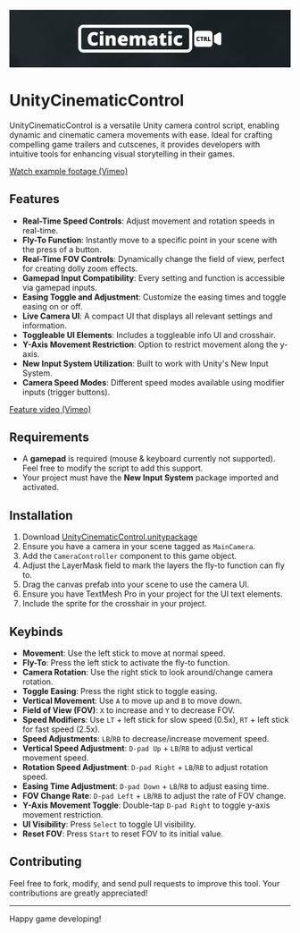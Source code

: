 ![Unity Cinematic Control](https://raw.githubusercontent.com/andreasbaumde/UnityCinematicControl/main/Assets/github-image.jpg)

# UnityCinematicControl

UnityCinematicControl is a versatile Unity camera control script, enabling dynamic and cinematic camera movements with ease. Ideal for crafting compelling game trailers and cutscenes, it provides developers with intuitive tools for enhancing visual storytelling in their games.

[Watch example footage (Vimeo)](https://vimeo.com/886964692)

## Features

- **Real-Time Speed Controls**: Adjust movement and rotation speeds in real-time.
- **Fly-To Function**: Instantly move to a specific point in your scene with the press of a button.
- **Real-Time FOV Controls**: Dynamically change the field of view, perfect for creating dolly zoom effects.
- **Gamepad Input Compatibility**: Every setting and function is accessible via gamepad inputs.
- **Easing Toggle and Adjustment**: Customize the easing times and toggle easing on or off.
- **Live Camera UI**: A compact UI that displays all relevant settings and information.
- **Toggleable UI Elements**: Includes a toggleable info UI and crosshair.
- **Y-Axis Movement Restriction**: Option to restrict movement along the y-axis.
- **New Input System Utilization**: Built to work with Unity's New Input System.
- **Camera Speed Modes**: Different speed modes available using modifier inputs (trigger buttons).

[Feature video (Vimeo)](https://vimeo.com/886964462)

## Requirements

- A **gamepad** is required (mouse & keyboard currently not supported). Feel free to modify the script to add this support.
- Your project must have the **New Input System** package imported and activated.

## Installation

1. Download [UnityCinematicControl.unitypackage](https://github.com/andreasbaumde/UnityCinematicControl/raw/main/UnityCinematicControl.unitypackage)
2. Ensure you have a camera in your scene tagged as `MainCamera`.
3. Add the `CameraController` component to this game object.
4. Adjust the LayerMask field to mark the layers the fly-to function can fly to.
5. Drag the canvas prefab into your scene to use the camera UI.
6. Ensure you have TextMesh Pro in your project for the UI text elements.
7. Include the sprite for the crosshair in your project.

## Keybinds

- **Movement**: Use the left stick to move at normal speed.
- **Fly-To**: Press the left stick to activate the fly-to function.
- **Camera Rotation**: Use the right stick to look around/change camera rotation.
- **Toggle Easing**: Press the right stick to toggle easing.
- **Vertical Movement**: Use `A` to move up and `B` to move down.
- **Field of View (FOV)**: `X` to increase and `Y` to decrease FOV.
- **Speed Modifiers**: Use `LT` + left stick for slow speed (0.5x), `RT` + left stick for fast speed (2.5x).
- **Speed Adjustments**: `LB`/`RB` to decrease/increase movement speed.
- **Vertical Speed Adjustment**: `D-pad Up` + `LB`/`RB` to adjust vertical movement speed.
- **Rotation Speed Adjustment**: `D-pad Right` + `LB`/`RB` to adjust rotation speed.
- **Easing Time Adjustment**: `D-pad Down` + `LB`/`RB` to adjust easing time.
- **FOV Change Rate**: `D-pad Left` + `LB`/`RB` to adjust the rate of FOV change.
- **Y-Axis Movement Toggle**: Double-tap `D-pad Right` to toggle y-axis movement restriction.
- **UI Visibility**: Press `Select` to toggle UI visibility.
- **Reset FOV**: Press `Start` to reset FOV to its initial value.

## Contributing

Feel free to fork, modify, and send pull requests to improve this tool. Your contributions are greatly appreciated!

---

Happy game developing!
